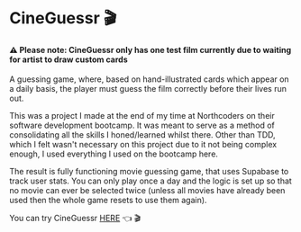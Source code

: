 # CineGuessr 🎬

#### ⚠️ Please note: CineGuessr only has one test film currently due to waiting for artist to draw custom cards 

A guessing game, where, based on hand-illustrated cards which appear on a daily basis, the player must guess the film
correctly before their lives run out.

This was a project I made at the end of my time at Northcoders on their software development bootcamp. It was meant to
serve as a method of consolidating all the skills I honed/learned whilst there. Other than TDD, which I felt wasn't
necessary on this project due to it not being complex enough, I used everything I used on the bootcamp here. 

The result is fully functioning movie guessing game, that uses Supabase to track user stats. You can only play once a
day and the logic is set up so that no movie can ever be selected twice (unless all movies have already been used
then the whole game resets to use them again).

You can try CineGuessr [HERE](https://cineguessr.netlify.app) 👈 🎬